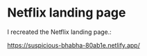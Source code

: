 # Netflix landing page

I recreated the Netflix landing page.:

https://suspicious-bhabha-80ab1e.netlify.app/